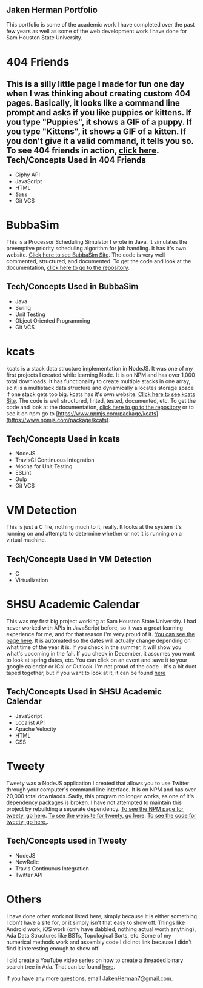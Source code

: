 ## Jaken Herman Portfolio

This portfolio is some of the academic work I have completed over the past few years as well as some of the web development work I have done for Sam Houston State University.

# 404 Friends
This is a silly little page I made for fun one day when I was thinking about creating custom 404 pages. Basically, it looks like a command line prompt and asks if you like puppies or kittens. If you type "Puppies", it shows a GIF of a puppy. If you type "Kittens", it shows a GIF of a kitten. If you don't give it a valid command, it tells you so. To see 404 friends in action, [click here](http://jakenherman.github.io/404-Friends/).
Tech/Concepts Used in 404 Friends
---
 - Giphy API
 - JavaScript
 - HTML
 - Sass
 - Git VCS

# BubbaSim
This is a Processor Scheduling Simulator I wrote in Java. It simulates the preemptive priority scheduling algorithm for job handling. It has it's own website. [Click here to see BubbaSim Site](http://jakenherman.github.io/BubbaSim). The code is very well commented, structured, and documented. To get the code and look at the documentation, [click here to go to the repository](http://github.com/jakenherman/BubbaSim).

Tech/Concepts Used in BubbaSim
---
 - Java
 - Swing
 - Unit Testing
 - Object Oriented Programming
 - Git VCS
 
# kcats
kcats is a stack data structure implementation in NodeJS. It was one of my first projects I created while learning Node. It is on NPM and has over 1,000 total downloads. It has functionality to create multiple stacks in one array, so it is a multistack data structure and dynamically allocates storage space if one stack gets too big. kcats has it's own website. [Click here to see kcats Site](http://jakenherman.github.io/kcats). The code is well structured, linted, tested, documented, etc. To get the code and look at the documentation, [click here to go to the repository](http://github.com/jakenherman/kcats) or to see it on npm go to [https://www.npmjs.com/package/kcats](https://www.npmjs.com/package/kcats).

Tech/Concepts Used in kcats
---
 - NodeJS
 - TravisCI Continuous Integration
 - Mocha for Unit Testing
 - ESLint
 - Gulp
 - Git VCS
 
# VM Detection
This is just a C file, nothing much to it, really. It looks at the system it's running on and attempts to determine whether or not it is running on a virtual machine. 

Tech/Concepts Used in VM Detection
---
 - C
 - Virtualization
 
# SHSU Academic Calendar
This was my first big project working at Sam Houston State University. I had never worked with APIs in JavaScript before, so it was a great learning experience for me, and for that reason I'm very proud of it. [You can see the page here](http://www.shsu.edu/dept/registrar/calendars/academic-calendar.html). It is automated so the dates will actually change depending on what time of the year it is. If you check in the summer, it will show you what's upcoming in the fall. If you check in December, it assumes you want to look at spring dates, etc. You can click on an event and save it to your google calendar or iCal or Outlook. I'm not proud of the code - it's a bit duct taped together, but if you want to look at it, it can be found [here](http://www.shsu.edu/dept/registrar/calendars/academic-cal.js)

Tech/Concepts Used in SHSU Academic Calendar
---
 - JavaScript
 - Localist API
 - Apache Velocity
 - HTML
 - CSS
 
# Tweety
Tweety was a NodeJS application I created that allows you to use Twitter through your computer's command line interface. It is on NPM and has over 20,000 total downlaods. Sadly, this program no longer works, as one of it's dependency packages is broken. I have not attempted to maintain this project by rebuilding a separate dependency. [To see the NPM page for tweety, go here](https://www.npmjs.com/package/tweety). [To see the website for tweety, go here](http://www.shsu.edu/jch053/tweety/). [To see the code for tweety, go here.](https://github.com/JakenHerman/tweety).

Tech/Concepts used in Tweety 
---
 - NodeJS
 - NewRelic
 - Travis Continuous Integration
 - Twitter API
 
# Others
I have done other work not listed here, simply because it is either something I don't have a site for, or it simply isn't that easy to show off. Things like Android work, iOS work (only have dabbled, nothing actual worth anything), Ada Data Structures like BSTs, Topological Sorts, etc. Some of my numerical methods work and assembly code I did not link because I didn't find it interesting enough to show off.

I did create a YouTube video series on how to create a threaded binary search tree in Ada. That can be found [here](https://www.youtube.com/playlist?list=PLOSlQdcu43L6-IPYp-kLbWVp6aBxJnl6N).

If you have any more questions, email [JakenHerman7@gmail.com](mailto:jakenherman7@gmail.com).

